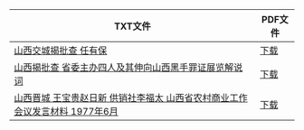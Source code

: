 | TXT文件 | PDF文件 |
| ------- | ------- |
| [山西交城揭批查 任有保](%E5%B1%B1%E8%A5%BF%E4%BA%A4%E5%9F%8E%E6%8F%AD%E6%89%B9%E6%9F%A5%20%E4%BB%BB%E6%9C%89%E4%BF%9D.txt) | [下载](%E5%B1%B1%E8%A5%BF%E4%BA%A4%E5%9F%8E%E6%8F%AD%E6%89%B9%E6%9F%A5%20%E4%BB%BB%E6%9C%89%E4%BF%9D.pdf) |
| [山西揭批查 省委主办四人及其伸向山西黑手罪证展览解说词](%E5%B1%B1%E8%A5%BF%E6%8F%AD%E6%89%B9%E6%9F%A5%20%E7%9C%81%E5%A7%94%E4%B8%BB%E5%8A%9E%E5%9B%9B%E4%BA%BA%E5%8F%8A%E5%85%B6%E4%BC%B8%E5%90%91%E5%B1%B1%E8%A5%BF%E9%BB%91%E6%89%8B%E7%BD%AA%E8%AF%81%E5%B1%95%E8%A7%88%E8%A7%A3%E8%AF%B4%E8%AF%8D.txt) | [下载](%E5%B1%B1%E8%A5%BF%E6%8F%AD%E6%89%B9%E6%9F%A5%20%E7%9C%81%E5%A7%94%E4%B8%BB%E5%8A%9E%E5%9B%9B%E4%BA%BA%E5%8F%8A%E5%85%B6%E4%BC%B8%E5%90%91%E5%B1%B1%E8%A5%BF%E9%BB%91%E6%89%8B%E7%BD%AA%E8%AF%81%E5%B1%95%E8%A7%88%E8%A7%A3%E8%AF%B4%E8%AF%8D.pdf) |
| [山西晋城 王宝贵赵日新 供销社李福太  山西省农村商业工作会议发言材料 1977年6月](%E5%B1%B1%E8%A5%BF%E6%99%8B%E5%9F%8E%20%E7%8E%8B%E5%AE%9D%E8%B4%B5%E8%B5%B5%E6%97%A5%E6%96%B0%20%E4%BE%9B%E9%94%80%E7%A4%BE%E6%9D%8E%E7%A6%8F%E5%A4%AA%20%20%E5%B1%B1%E8%A5%BF%E7%9C%81%E5%86%9C%E6%9D%91%E5%95%86%E4%B8%9A%E5%B7%A5%E4%BD%9C%E4%BC%9A%E8%AE%AE%E5%8F%91%E8%A8%80%E6%9D%90%E6%96%99%201977%E5%B9%B46%E6%9C%88.txt) | [下载](%E5%B1%B1%E8%A5%BF%E6%99%8B%E5%9F%8E%20%E7%8E%8B%E5%AE%9D%E8%B4%B5%E8%B5%B5%E6%97%A5%E6%96%B0%20%E4%BE%9B%E9%94%80%E7%A4%BE%E6%9D%8E%E7%A6%8F%E5%A4%AA%20%20%E5%B1%B1%E8%A5%BF%E7%9C%81%E5%86%9C%E6%9D%91%E5%95%86%E4%B8%9A%E5%B7%A5%E4%BD%9C%E4%BC%9A%E8%AE%AE%E5%8F%91%E8%A8%80%E6%9D%90%E6%96%99%201977%E5%B9%B46%E6%9C%88.pdf) |
